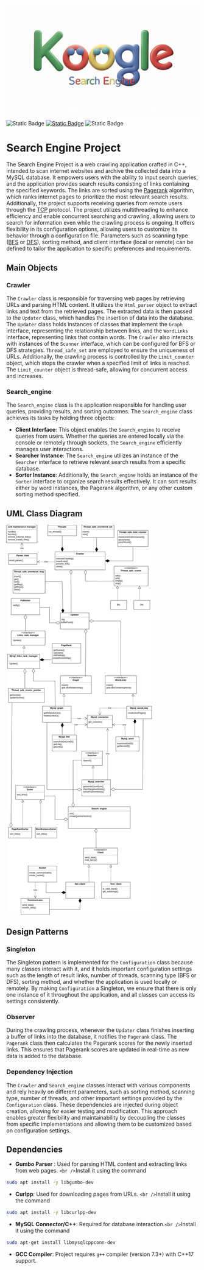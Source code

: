 ![](project-logo.jpeg)

![Static Badge](https://img.shields.io/badge/Solution-C++17-blue.svg?style=flat&logo=c%2B%2B&logoColor=b0c0c0&labelColor=363D44)    [![Static Badge](https://img.shields.io/badge/MakeFile-passing-green??style=flat&logo=make&logoColor=0da636&labelColor=363D44)](https://www.gnu.org/software/make/manual/make.html)   ![Static Badge](https://img.shields.io/badge/OS-linux-orange??style=flat&logo=Linux&logoColor=b0c0c8&labelColor=363D44)
# Search Engine Project

The Search Engine Project is a web crawling application crafted in C++, intended to scan internet websites and archive the collected data into a MySQL database. It empowers users with the ability to input search queries, and the application provides search results consisting of links containing the specified keywords. The links are sorted using the [Pagerank](https://en.wikipedia.org/wiki/PageRank "Wiki") algorithm, which ranks internet pages to prioritize the most relevant search results. Additionally, the project supports receiving queries from remote users through the [TCP](https://en.wikipedia.org/wiki/Transmission_Control_Protocol "wiki") protocol. The project utilizes multithreading to enhance efficiency and enable concurrent searching and crawling, allowing users to search for information even while the crawling process is ongoing. It offers flexibility in its configuration options, allowing users to customize its behavior through a configuration file. Parameters such as scanning type ([BFS](https://en.wikipedia.org/wiki/Breadth-first_search "wiki") or [DFS](https://en.wikipedia.org/wiki/Depth-first_search "Wiki")), sorting method, and client interface (local or remote) can be defined to tailor the application to specific preferences and requirements.

## Main Objects

### Crawler

The `Crawler` class is responsible for traversing web pages by retrieving URLs and parsing HTML content. It utilizes the `Html_parser` object to extract links and text from the retrieved pages. The extracted data is then passed to the `Updater` class, which handles the insertion of data into the database. The `Updater` class holds instances of classes that implement the `Graph` interface, representing the relationship between links, and the `WordLinks` interface, representing links that contain words. The `Crawler` also interacts with instances of the `Scanner` interface, which can be configured for BFS or DFS strategies. `Thread_safe_set` are employed to ensure the uniqueness of URLs. Additionally, the crawling process is controlled by the `Limit_counter` object, which stops the crawler when a specified limit of links is reached. The `Limit_counter` object is thread-safe, allowing for concurrent access and increases.

### Search_engine

The `Search_engine` class is the application responsible for handling user queries, providing results, and sorting outcomes. The `Search_engine` class achieves its tasks by holding three objects:

- **Client Interface**: This object enables the `Search_engine` to receive queries from users. Whether the queries are entered locally via the console or remotely through sockets, the `Search_engine` efficiently manages user interactions.
- **Searcher Instance**: The `Search_engine` utilizes an instance of the `Searcher` interface to retrieve relevant search results from a specific database.
- **Sorter Instance**: Additionally, the `Search_engine` holds an instance of the `Sorter` interface to organize search results effectively. It can sort results either by word instances, the Pagerank algorithm, or any other custom sorting method specified.

## UML Class Diagram 
![](uml_project.png)
## Design Patterns

### Singleton

The Singleton pattern is implemented for the `Configuration` class because many classes interact with it, and it holds important configuration settings such as the length of result links, number of threads, scanning type (BFS or DFS), sorting method, and whether the application is used locally or remotely. By making `Configuration` a Singleton, we ensure that there is only one instance of it throughout the application, and all classes can access its settings consistently.

### Observer

During the crawling process, whenever the `Updater` class finishes inserting a buffer of links into the database, it notifies the `Pagerank` class. The `Pagerank` class then calculates the Pagerank scores for the newly inserted links. This ensures that Pagerank scores are updated in real-time as new data is added to the database.

### Dependency Injection

 The `Crawler` and `Search_engine` classes interact with various components and rely heavily on different parameters, such as sorting method, scanning type, number of threads, and other important settings provided by the `Configuration` class. These dependencies are injected during object creation, allowing for easier testing and modification. This approach enables greater flexibility and maintainability by decoupling the classes from specific implementations and allowing them to be customized based on configuration settings.

## Dependencies

- **Gumbo Parser** : Used for parsing HTML content and extracting links from web pages.
  `<br />`Install it using the command

```sh
sudo apt install -y libgumbo-dev
```

- **Curlpp**: Used for downloading pages from URLs.
  `<br />`Install it using the command

```sh
sudo apt install -y libcurlpp-dev
```

- **MySQL Connector/C++**: Required for database interaction.`<br />`Install it using the command

```sh
sudo apt-get install libmysqlcppconn-dev
```

- **GCC Compiler**: Project requires `g++` compiler (version 7.3+) with C++17 support.
